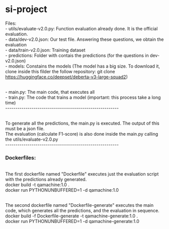 # si-project
Files:
<br>- utils/evaluate-v2.0.py: Function evaluation already done. It is the official evaluation.
<br>- data/dev-v2.0.json: Our test file. Answering these questions, we obtain the evaluation
<br>- data/train-v2.0.json: Training dataset
<br>- predictions: Folder with contais the predictions (for the questions in dev-v2.0.json)
<br>- models: Constains the models (The model has a big size. To download it, clone inside this filder the follow repository: git clone https://huggingface.co/deepset/deberta-v3-large-squad2)

<br>- main.py: The main code, that executes all
<br>- train.py: The code that trains a model (important: this process take a long time)
<br> --------------------------------------------------------

<br>To generate all the predictions, the main.py is executed. The output of this must be a json file.
<br>The evaluation (calculate F1-score) is also done inside the main.py calling the utils/evaluate-v2.0.py
<br> --------------------------------------------------------

### Dockerfiles:
<br>The first dockerfile named "Dockerfile" executes just the evaluation script with the predictions already generated.
<br>docker build -t qamachine:1.0 .
<br>docker run PYTHONUNBUFFERED=1 -d qamachine:1.0

<br>The second dockerfile named "Dockerfile-generate" executes the main code, which generates all the predictions, and the evaluation in sequence.
<br>docker build -f Dockerfile-generate -t qamachine-generate:1.0 .
<br>docker run PYTHONUNBUFFERED=1 -d qamachine-generate:1.0
